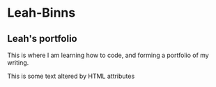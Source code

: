 # Leah-Binns
<body>
 <div>
  <h2>Leah's portfolio</h2>
  <p>This is where I am learning how to code, and forming a portfolio of my writing.</p>
   <p style="colour:green">This is some text altered by HTML attributes</p>
 </div>
</body>
